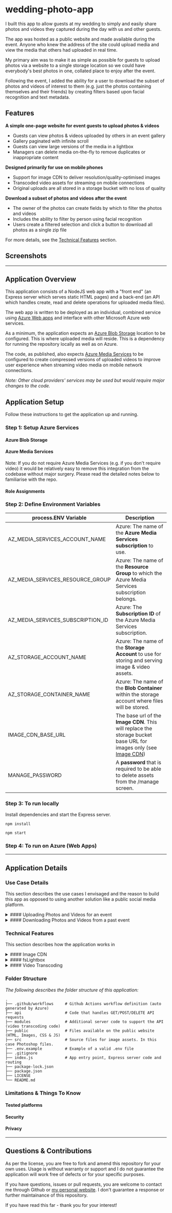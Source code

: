 # wedding-photo-app

I built this app to allow guests at my wedding to simply and easily share 
photos and videos they captured during the day with us and other guests. 

The app was hosted as a public website and made available during the event. 
Anyone who knew the address of the site could upload media and view the 
media that others had uploaded in real time. 

My primary aim was to make it as simple as possible for guests to upload photos
via a website to a single storage location so we could have everybody's best
photos in one, collated place to enjoy after the event.

Following the event, I added the ability for a user to download the subset of 
photos and videos of interest to them (e.g. just the photos containing themselves
and their friends) by creating filters based upon facial recognition and text 
metadata.

## Features

**A simple one-page website for event guests to upload photos & videos**
* Guests can view photos & videos uploaded by others in an event gallery
* Gallery paginated with infinite scroll
* Guests can view large versions of the media in a lightbox
* Managers can delete media on-the-fly to remove duplicates or inappropriate content

**Designed primarily for use on mobile phones**
* Support for image CDN to deliver resolution/quality-optimised images
* Transcoded video assets for streaming on mobile connections
* Original uploads are all stored in a storage bucket with no loss of quality

**Download a subset of photos and videos after the event**
* The owner of the photos can create fields by which to filter the photos and videos
* Includes the ability to filter by person using facial recognition
* Users create a filtered selection and click a button to download all photos as a single zip file

For more details, see the [Technical Features](#technical-features) section.

## Screenshots


---

## Application Overview

This application consists of a NodeJS web app with a "front end" (an Express 
server which serves static HTML pages) and a back-end (an API which handles 
create, read and delete operations for uploaded media files).

The web app is written to be deployed as an individual, combined service using 
[Azure Web apps](https://azure.microsoft.com/en-gb/products/app-service/web) 
and interface with other Microsoft Azure web services. 

As a minimum, the application expects an 
[Azure Blob Storage](https://azure.microsoft.com/en-gb/products/storage/blobs) 
location to be configured. This is where uploaded media will reside. This is a 
dependency for running the repository locally as well as on Azure. 

The code, as published, also expects 
[Azure Media Services](https://azure.microsoft.com/en-gb/products/media-services) 
to be configured to create compressed versions of uploaded videos to improve user 
experience when streaming video media on mobile network connections.

_Note: Other cloud providers' services may be used but would require major changes to the code._


## Application Setup

Follow these instructions to get the application up and running.

### Step 1: Setup Azure Services

#### Azure Blob Storage

#### Azure Media Services

Note: If you do not require Azure Media Services (e.g. if you don't require video)
it would be relatively easy to remove this integration from the codebase without
major surgery. Please read the detailed notes below to familiarise with the repo.

#### Role Assignments


<a name="environment-variables"></a>
### Step 2: Define Environment Variables

| process.ENV Variable              | Description                                                                                                                    |
|-----------------------------------|--------------------------------------------------------------------------------------------------------------------------------|
| AZ_MEDIA_SERVICES_ACCOUNT_NAME    | Azure: The name of the **Azure Media Services subscription** to use.                                                           |
| AZ_MEDIA_SERVICES_RESOURCE_GROUP  | Azure: The name of the **Resource Group** to which the Azure Media Services subscription belongs.                              |
| AZ_MEDIA_SERVICES_SUBSCRIPTION_ID | Azure: The **Subscription ID** of the Azure Media Services subscription.                                                       |
| AZ_STORAGE_ACCOUNT_NAME           | Azure: The name of the **Storage Account** to use for storing and serving image & video assets.                                |
| AZ_STORAGE_CONTAINER_NAME         | Azure: The name of the **Blob Container** within the storage account where files will be stored.                               |
| IMAGE_CDN_BASE_URL                | The base url of the **Image CDN**. This will replace the storage bucket base URL for images only (see [Image CDN](#image-cdn)) |
| MANAGE_PASSWORD                   | A **password** that is required to be able to delete assets from the /manage screen.                                           |


### Step 3: To run locally

Install dependencies and start the Express server.

```npm install```

```npm start```


### Step 4: To run on Azure (Web Apps)


---


## Application Details

### Use Case Details

This section describes the use cases I envisaged and the reason to build this app as opposed to 
using another solution like a public social media platform.

<details>
<summary>#### Uploading Photos and Videos for an event</summary>

</details>

<details>
<summary>#### Downloading Photos and Videos from a past event</summary>

Consider an event with 100 attendees where 2000 photos are taken. Any given attendee may want to
download "all the photos containing myself" and "all the photos containing these friends". 

In some downloader interfaces for large sets of files, this subset could be difficult to isolate. 
Perhaps the user has to find just 3 files in the collection of 2000 by eye, or perhaps they want 75%
of the files and have to make large selections or unselect several hundred photos which they don't
want.

This app was designed to make application of metadata on a large collection easy for the owner of 
the photos, and therefore also make it easy for the users to download the subset they want, ignoring
the photos they do not want.
</details>

<a name="technical-features"></a>
### Technical Features

This section describes how the application works in

<a name="image-cdn"></a>
<details>
<summary>#### Image CDN</summary>

</details>

<details>
<summary>#### fsLightbox</summary>

</details>

<details>
<summary>#### Video Transcoding</summary>

</details>

### Folder Structure
_The following describes the folder structure of this application:_

    .
    ├── .github/workflows     # Github Actions workflow definition (auto generated by Azure)
    ├── api                   # Code that handles GET/POST/DELETE API requests
    ├── modules               # Additional server code to support the API (video transcoding code)
    ├── public                # Files available on the public website (HTML, Images, CSS & JS)
    ├── src                   # Source files for image assets. In this case Photoshop files.
    ├── .env.example          # Example of a valid .env file
    ├── .gitignore
    ├── index.js              # App entry point, Express server code and routing
    ├── package-lock.json
    ├── package.json
    ├── LICENSE
    └── README.md

### Limitations & Things To Know

#### Tested platforms

#### Security

#### Privacy

---

## Questions & Contributions

As per the license, you are free to fork and amend this repository for your own uses.
Usage is without warranty or support and I do not guarantee the application will work 
free of defects or for your specific purposes.

If you have questions, issues or pull requests, you are welcome to contact me through
Github or [my personal website](https://andrewchart.co.uk/contact-me). I don't guarantee 
a response or further maintainance of this repository. 

If you have read this far - thank you for your interest!
